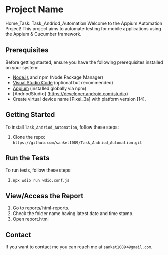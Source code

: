 # Project Name
Home_Task: Task_Andriod_Automation
Welcome to the Appium Automation Project! This project aims to automate testing for mobile applications using the Appium & Cucumber framework.

## Prerequisites

Before getting started, ensure you have the following prerequisites installed on your system:
- [Node.js](https://nodejs.org/) and npm (Node Package Manager)
- [Visual Studio Code](https://code.visualstudio.com/) (optional but recommended)
- [Appium](http://appium.io/) (installed globally via npm)
- [AndriodStudio] (https://developer.android.com/studio)
- Create virtual device name [Pixel_3a] with platform version [14].

## Getting Started

To install `Task_Andriod_Automation`, follow these steps:

1. Clone the repo: `https://github.com/sanket1089/Task_Andriod_Automation.git`

## Run the Tests

To run tests, follow these steps:

1. `npx wdio run wdio.conf.js`

## View/Access the Report

1. Go to reports/html-reports.
2. Check the folder name having latest date and time stamp.
3. Open report.html

## Contact

If you want to contact me you can reach me at `sanket10894@gmail.com`.